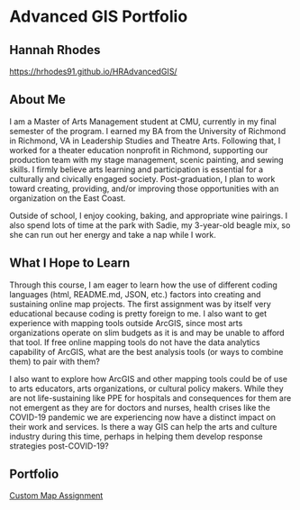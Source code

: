 # Advanced GIS Portfolio
## Hannah Rhodes

https://hrhodes91.github.io/HRAdvancedGIS/

## About Me

I am a Master of Arts Management student at CMU, currently in my final semester of the program. I earned my BA from the University of Richmond in Richmond, VA in Leadership Studies and Theatre Arts. Following that, I worked for a theater education nonprofit in Richmond, supporting our production team with my stage management, scenic painting, and sewing skills. I firmly believe arts learning and participation is essential for a culturally and civically engaged society. Post-graduation, I plan to work toward creating, providing, and/or improving those opportunities with an organization on the East Coast.

Outside of school, I enjoy cooking, baking, and appropriate wine pairings. I also spend lots of time at the park with Sadie, my 3-year-old beagle mix, so she can run out her energy and take a nap while I work.

## What I Hope to Learn

Through this course, I am eager to learn how the use of different coding languages (html, README.md, JSON, etc.) factors into creating and sustaining online map projects. The first assignment was by itself very educational because coding is pretty foreign to me. I also want to get experience with mapping tools outside ArcGIS, since most arts organizations operate on slim budgets as it is and may be unable to afford that tool. If free online mapping tools do not have the data analytics capability of ArcGIS, what are the best analysis tools (or ways to combine them) to pair with them?

I also want to explore how ArcGIS and other mapping tools could be of use to arts educators, arts organizations, or cultural policy makers. While they are not life-sustaining like PPE for hospitals and consequences for them are not emergent as they are for doctors and nurses, health crises like the COVID-19 pandemic we are experiencing now have a distinct impact on their work and services. Is there a way GIS can help the arts and culture industry during this time, perhaps in helping them develop response strategies post-COVID-19?   

## Portfolio

[Custom Map Assignment](CustomMap.html)
